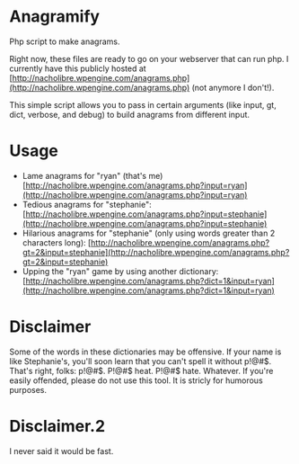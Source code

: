 # Anagramify
Php script to make anagrams.

Right now, these files are ready to go on your webserver that can run php. I currently have this publicly hosted at [http://nacholibre.wpengine.com/anagrams.php](http://nacholibre.wpengine.com/anagrams.php) (not anymore I don't!).

This simple script allows you to pass in certain arguments (like input, gt, dict, verbose, and debug) to build anagrams from different input.

# Usage
* Lame anagrams for "ryan" (that's me) [http://nacholibre.wpengine.com/anagrams.php?input=ryan](http://nacholibre.wpengine.com/anagrams.php?input=ryan)
* Tedious anagrams for "stephanie": [http://nacholibre.wpengine.com/anagrams.php?input=stephanie](http://nacholibre.wpengine.com/anagrams.php?input=stephanie)
* Hilarious anagrams for "stephanie" (only using words greater than 2 characters long): [http://nacholibre.wpengine.com/anagrams.php?gt=2&input=stephanie](http://nacholibre.wpengine.com/anagrams.php?gt=2&input=stephanie)
* Upping the "ryan" game by using another dictionary: [http://nacholibre.wpengine.com/anagrams.php?dict=1&input=ryan](http://nacholibre.wpengine.com/anagrams.php?dict=1&input=ryan)

# Disclaimer
Some of the words in these dictionaries may be offensive. If your name is like Stephanie's, you'll soon learn that you can't spell it without p!@#$. That's right, folks: p!@#$. P!@#$ heat. P!@#$ hate. Whatever. If you're easily offended, please do not use this tool. It is stricly for humorous purposes.

# Disclaimer.2
I never said it would be fast.
